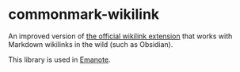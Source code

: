 # commonmark-wikilink

An improved version of [the official wikilink extension](https://hackage.haskell.org/package/commonmark-extensions-0.2.3.3/docs/Commonmark-Extensions-Wikilinks.html) that works with Markdown wikilinks in the wild (such as Obsidian).

This library is used in [Emanote](https://emanote.srid.ca/).